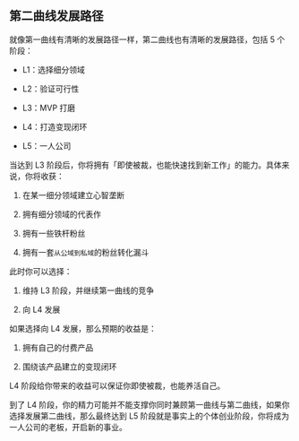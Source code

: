 ## 第二曲线发展路径

就像第一曲线有清晰的发展路径一样，第二曲线也有清晰的发展路径，包括 5 个阶段：

- L1：选择细分领域

- L2：验证可行性

- L3：MVP 打磨

- L4：打造变现闭环

- L5：一人公司

当达到 L3 阶段后，你将拥有「即使被裁，也能快速找到新工作」的能力。具体来说，你将收获：

1. 在某一细分领域建立心智垄断

2. 拥有细分领域的代表作

3. 拥有一些铁杆粉丝

4. 拥有一套`从公域到私域`的粉丝转化漏斗

此时你可以选择：

1. 维持 L3 阶段，并继续第一曲线的竞争

2. 向 L4 发展

如果选择向 L4 发展，那么预期的收益是：

1. 拥有自己的付费产品

2. 围绕该产品建立的变现闭环

L4 阶段给你带来的收益可以保证你即使被裁，也能养活自己。

到了 L4 阶段，你的精力可能并不能支撑你同时兼顾第一曲线与第二曲线，如果你选择发展第二曲线，那么最终达到 L5 阶段就是事实上的个体创业阶段，你将成为一人公司的老板，开启新的事业。
